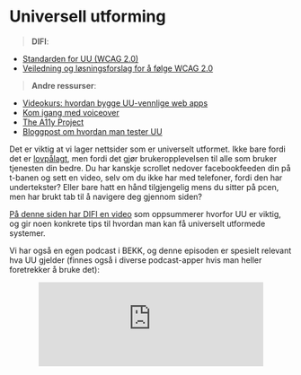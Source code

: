 # Universell utforming

> **DIFI**:
* [Standarden for UU (WCAG 2.0)](https://uu.difi.no/krav-og-regelverk/wcag-20-standarden)
* [Veiledning og løsningsforslag for å følge WCAG 2.0](https://uu.difi.no/krav-og-regelverk/losningsforslag-web)


> **Andre ressurser**:
* [Videokurs: hvordan bygge UU-vennlige web apps](https://egghead.io/courses/start-building-accessible-web-applications-today)
* [Kom igang med voiceover](https://bocoup.com/blog/getting-started-with-voiceover-accessibility)
* [The A11y Project](http://a11yproject.com/)
* [Bloggpost om hvordan man tester UU](http://open.bekk.no/#!hvordan-tester-man-universell-utforming)

Det er viktig at vi lager nettsider som er universelt utformet. Ikke bare fordi det er [lovpålagt](https://www.difi.no/fagomrader-og-tjenester/universell-utforming), men fordi det gjør brukeropplevelsen til alle som bruker tjenesten din bedre. Du har kanskje scrollet nedover facebookfeeden din på t-banen og sett en video, selv om du ikke har med telefoner, fordi den har undertekster? Eller bare hatt en hånd tilgjengelig mens du sitter på pcen, men har brukt tab til å navigere deg gjennom siden?

[På denne siden har DIFI en video](https://uu.difi.no/) som oppsummerer hvorfor UU er viktig, og gir noen konkrete tips til hvordan man kan få universelt utformede systemer.

Vi har også en egen podcast i BEKK, og denne episoden er spesielt relevant hva UU gjelder (finnes også i diverse podcast-apper hvis man heller foretrekker å bruke det):

<div style="text-align: center">
  <iframe width="400" scrolling="no" frameborder="no" src="https://w.soundcloud.com/player/?url=https%3A//api.soundcloud.com/tracks/247815709&amp;auto_play=false&amp;hide_related=false&amp;show_comments=true&amp;show_user=true&amp;show_reposts=false&amp;visual=true"></iframe>
</div>
